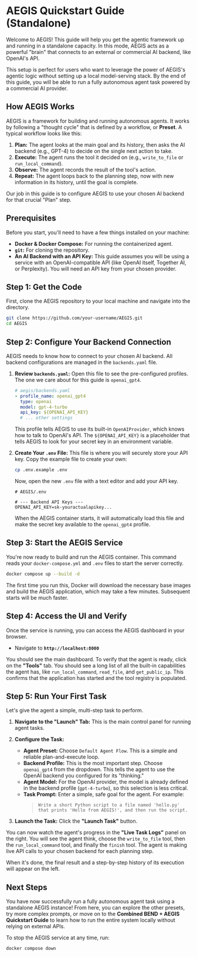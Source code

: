 # AEGIS Quickstart Guide (Standalone)

Welcome to AEGIS! This guide will help you get the agentic framework up and running in a standalone capacity. In this mode, AEGIS acts as a powerful "brain" that connects to an external or commercial AI backend, like OpenAI's API.

This setup is perfect for users who want to leverage the power of AEGIS's agentic logic without setting up a local model-serving stack. By the end of this guide, you will be able to run a fully autonomous agent task powered by a commercial AI provider.

## How AEGIS Works

AEGIS is a framework for building and running autonomous agents. It works by following a "thought cycle" that is defined by a workflow, or **Preset**. A typical workflow looks like this:

1.  **Plan:** The agent looks at the main goal and its history, then asks the AI backend (e.g., GPT-4) to decide on the single next action to take.
2.  **Execute:** The agent runs the tool it decided on (e.g., `write_to_file` or `run_local_command`).
3.  **Observe:** The agent records the result of the tool's action.
4.  **Repeat:** The agent loops back to the planning step, now with new information in its history, until the goal is complete.

Our job in this guide is to configure AEGIS to use your chosen AI backend for that crucial "Plan" step.

## Prerequisites

Before you start, you'll need to have a few things installed on your machine:

-   **Docker & Docker Compose:** For running the containerized agent.
-   **`git`:** For cloning the repository.
-   **An AI Backend with an API Key:** This guide assumes you will be using a service with an OpenAI-compatible API (like OpenAI itself, Together AI, or Perplexity). You will need an API key from your chosen provider.

## Step 1: Get the Code

First, clone the AEGIS repository to your local machine and navigate into the directory.

```bash
git clone https://github.com/your-username/AEGIS.git
cd AEGIS
```

## Step 2: Configure Your Backend Connection

AEGIS needs to know how to connect to your chosen AI backend. All backend configurations are managed in the `backends.yaml` file.

1.  **Review `backends.yaml`:**
    Open this file to see the pre-configured profiles. The one we care about for this guide is `openai_gpt4`.
    ```yaml
    # aegis/backends.yaml
    - profile_name: openai_gpt4
      type: openai
      model: gpt-4-turbo
      api_key: ${OPENAI_API_KEY}
      # ... other settings
    ```
    This profile tells AEGIS to use its built-in `OpenAIProvider`, which knows how to talk to OpenAI's API. The `${OPENAI_API_KEY}` is a placeholder that tells AEGIS to look for your secret key in an environment variable.

2.  **Create Your `.env` File:**
    This file is where you will securely store your API key. Copy the example file to create your own:
    ```bash
    cp .env.example .env
    ```
    Now, open the new `.env` file with a text editor and add your API key.
    ```env
    # AEGIS/.env

    # --- Backend API Keys ---
    OPENAI_API_KEY=sk-youractualapikey...
    ```
    When the AEGIS container starts, it will automatically load this file and make the secret key available to the `openai_gpt4` profile.

## Step 3: Start the AEGIS Service

You're now ready to build and run the AEGIS container. This command reads your `docker-compose.yml` and `.env` files to start the server correctly.

```bash
docker compose up --build -d
```

The first time you run this, Docker will download the necessary base images and build the AEGIS application, which may take a few minutes. Subsequent starts will be much faster.

## Step 4: Access the UI and Verify

Once the service is running, you can access the AEGIS dashboard in your browser.

-   Navigate to **`http://localhost:8000`**

You should see the main dashboard. To verify that the agent is ready, click on the **"Tools"** tab. You should see a long list of all the built-in capabilities the agent has, like `run_local_command`, `read_file`, and `get_public_ip`. This confirms that the application has started and the tool registry is populated.

## Step 5: Run Your First Task

Let's give the agent a simple, multi-step task to perform.

1.  **Navigate to the "Launch" Tab:**
    This is the main control panel for running agent tasks.

2.  **Configure the Task:**
    -   **Agent Preset:** Choose `Default Agent Flow`. This is a simple and reliable plan-and-execute loop.
    -   **Backend Profile:** This is the most important step. Choose `openai_gpt4` from the dropdown. This tells the agent to use the OpenAI backend you configured for its "thinking."
    -   **Agent Model:** For the OpenAI provider, the model is already defined in the backend profile (`gpt-4-turbo`), so this selection is less critical.
    -   **Task Prompt:** Enter a simple, safe goal for the agent. For example:
        > `Write a short Python script to a file named 'hello.py' that prints 'Hello from AEGIS!', and then run the script.`

3.  **Launch the Task:**
    Click the **"Launch Task"** button.

You can now watch the agent's progress in the **"Live Task Logs"** panel on the right. You will see the agent think, choose the `write_to_file` tool, then the `run_local_command` tool, and finally the `finish` tool. The agent is making live API calls to your chosen backend for each planning step.

When it's done, the final result and a step-by-step history of its execution will appear on the left.

## Next Steps

You have now successfully run a fully autonomous agent task using a standalone AEGIS instance! From here, you can explore the other presets, try more complex prompts, or move on to the **Combined BEND + AEGIS Quickstart Guide** to learn how to run the entire system locally without relying on external APIs.

To stop the AEGIS service at any time, run:
```bash
docker compose down
```